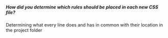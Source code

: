 ##### How did you determine which rules should be placed in each new CSS file?

Determining what every line does and has in common with their location in the project folder
